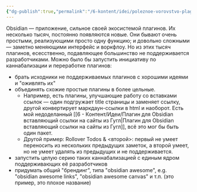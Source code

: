 ```yaml
---
{"dg-publish":true,"permalink":"/6-kontent/idei/poleznoe-vorovstvo-plaginov-dlya-obsidian/","created":"2024-06-07T16:59:32.149+03:00","updated":"2024-06-07T17:08:39.151+03:00"}
---
```


Obsidian — приложение, сильное своей экосистемой плагинов. Их несколько тысяч, постоянно появляются новые. 
Они бывают очень простыми, реализующими просто одну функцию; и довольно сложными — заметно меняющими интерфейс и воркфлоу.
Но из этих тысяч плагинов, есесственно, подавляющее большинство не поддерживается разработчиками.
Можно было бы запустить инициативу по каннабализации и переработке плагинов:
- брать исходники не поддерживаемых плагинов с хорошими идеями и "оживлять их"
- объединять схожие простые плагины в более цельные. 
	- Например, есть плагины, улучшающие работу со вставками ссылок — один подгружает title страницы и заменяет ссылку, другой конвертирует маркдаун-ссылки в html и наоборот. Есть мой недоделанный [[6 - Контент/Идеи/Плагин для Obsidian вставляющий ссылки на сайты из Гугл\|Плагин для Obsidian вставляющий ссылки на сайты из Гугл]], всё это мог бы быть один пакет.
	- Другой пример: Rollover Todos & <второй>: первый не умеет переносить из нескольких предыдущих заметок, а второй умеет, но не умеет удалять из предыдущих и не поддерживается.
- запустить целую серию таких каннабализацией с единым ядром поддерживающих её разработчиков
- придумать общий "брендинг", типа "obsidian awesome", e.g. "obsidian awesome links", "obsidian awesome canvas" и т.п. (это пример, это плохое название) 